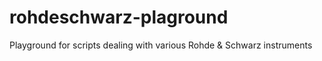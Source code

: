 # rohdeschwarz-plaground
Playground for scripts dealing with various Rohde &amp; Schwarz instruments
